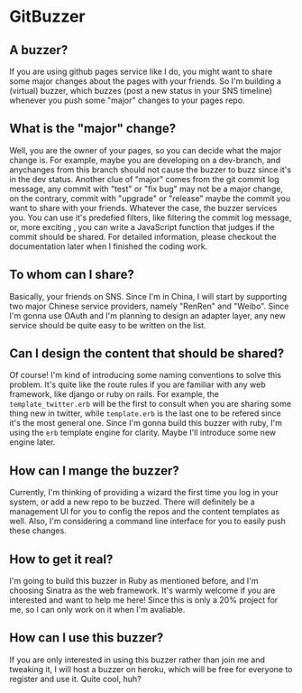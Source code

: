 # GitBuzzer

## A buzzer?

If you are using github pages service like I do, you might want to share some major changes about the pages with your friends. So I'm building a (virtual) buzzer, which buzzes (post a new status in your SNS timeline) whenever you push some "major" changes to your pages repo. 

## What is the "major" change?

Well, you are the owner of your pages, so you can decide what the major change is. For example, maybe you are developing on a dev-branch, and anychanges from this branch should not cause the buzzer to buzz since it's in the dev status. Another clue of "major" comes from the git commit log message, any commit with "test" or "fix bug" may not be a major change, on the contrary, commit with "upgrade" or "release" maybe the commit you want to share with your friends. Whatever the case, the buzzer services you. You can use it's predefied filters, like filtering the commit log message, or, more exciting , you can write a JavaScript function that judges if the commit should be shared. For detailed information, please checkout the documentation later when I finished the coding work.

## To whom can I share?

Basically, your friends on SNS. Since I'm in China, I will start by supporting two major Chinese service providers, namely "RenRen" and "Weibo". Since I'm gonna use OAuth and I'm planning to design an adapter layer, any new service should be quite easy to be written on the list.

## Can I design the content that should be shared?

Of course! I'm kind of introducing some naming conventions to solve this problem. It's quite like the route rules if you are familiar with any web framework, like django or ruby on rails. For example, the ```template_twitter.erb``` will be the first to consult when you are sharing some thing new in twitter, while ```template.erb``` is the last one to be refered since it's the most general one. Since I'm gonna build this buzzer with ruby, I'm using the ```erb``` template engine for clarity. Maybe I'll introduce some new engine later.

## How can I mange the buzzer?

Currently, I'm thinking of providing a wizard the first time you log in your system, or add a new repo to be buzzed. There will definitely be a management UI for you to config the repos and the content templates as well. Also, I'm considering a command line interface for you to easily push these changes.

## How to get it real?

I'm going to build this buzzer in Ruby as mentioned before, and I'm choosing Sinatra as the web framework. It's warmly welcome if you are interested and want to help me here! Since this is only a 20% project for me, so I can only work on it when I'm avaliable.

## How can I use this buzzer?

If you are only interested in using this buzzer rather than join me and tweaking it, I will host a buzzer on heroku, which will be free for everyone to register and use it. Quite cool, huh?
